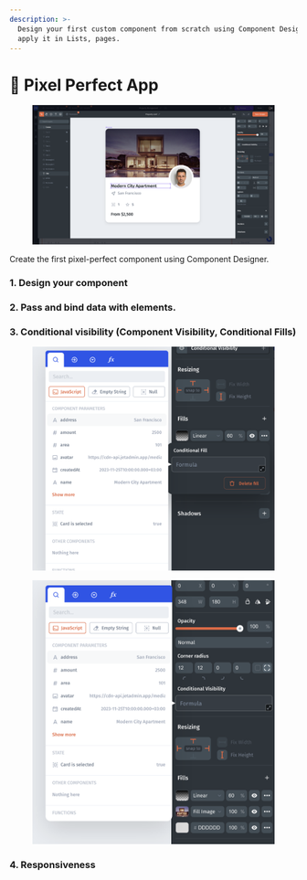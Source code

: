 ```yaml
---
description: >-
  Design your first custom component from scratch using Component Designer and
  apply it in Lists, pages.
---
```


# 🎨 Pixel Perfect App

<figure><img src="../.gitbook/assets/image (910).png" alt=""><figcaption></figcaption></figure>

Create the first pixel-perfect component using Component Designer.&#x20;



### **1. Design your component**&#x20;



### **2. Pass and bind data with elements.**



### **3. Conditional visibility (Component Visibility, Conditional Fills)**

<figure><img src="../.gitbook/assets/image (902).png" alt=""><figcaption></figcaption></figure>

<figure><img src="../.gitbook/assets/image (905).png" alt=""><figcaption></figcaption></figure>

### **4. Responsiveness**
